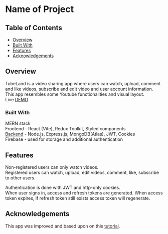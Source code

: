 # Name of Project

## Table of Contents

- [Overview](#overview)
- [Built With](#built-with)
- [Features](#features)
- [Acknowledgements](#acknowledgements)

## Overview
TubeLand is a video sharing app where users can watch, upload, comment and like videos, subscribe and edit video and user account information.   
This app resembles some Youtube functionalities and visual layout.  
Live [DEMO](https://tubeland.onrender.com/)

### Built With
MERN stack  
Frontend - React (Vite), Redux Toolkit, Styled components  
[Backend](https://github.com/damjans92/mern-video-app-backend) - Node.js, Express.js, MongoDB(Atlas), JWT, Cookies   
Firebase - used for storage and additional authentication

## Features
Non-registered users can only watch videos.  
Registered users can watch, upload, edit videos, comment, like, subscribe to other users.

Authentication is done with JWT and http-only cookies.  
When user signs in, access and refresh tokens are generated. When access token expires, if refresh token still exists access token will regenerate.

## Acknowledgements
This app was improved and based upon on this [tutorial](https://www.youtube.com/watch?v=CCF-xV3RSSs).

